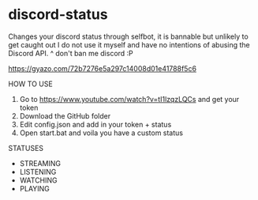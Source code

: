 # discord-status
Changes your discord status through selfbot, it is bannable but unlikely to get caught out
I do not use it myself and have no intentions of abusing the Discord API.
 ^ don't ban me discord :P
 
 https://gyazo.com/72b7276e5a297c14008d01e41788f5c6

HOW TO USE
1) Go to https://www.youtube.com/watch?v=tI1lzqzLQCs and get your token
2) Download the GitHub folder
3) Edit config.json and add in your token + status
4) Open start.bat and voila you have a custom status

STATUSES
- STREAMING
- LISTENING
- WATCHING
- PLAYING

